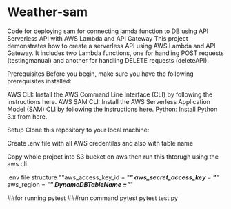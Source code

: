 # Weather-sam
Code for deploying sam for connecting lamda function to DB using API Serverless API with AWS Lambda and API Gateway This project demonstrates how to create a serverless API using AWS Lambda and API Gateway. It includes two Lambda functions, one for handling POST requests (testingmanual) and another for handling DELETE requests (deleteAPI).

Prerequisites Before you begin, make sure you have the following prerequisites installed:

AWS CLI: Install the AWS Command Line Interface (CLI) by following the instructions here. AWS SAM CLI: Install the AWS Serverless Application Model (SAM) CLI by following the instructions here. Python: Install Python 3.x from here.

Setup Clone this repository to your local machine:

Create .env file with all AWS credentilas and also with table name

Copy whole project into S3 bucket on aws then run this thtorugh using the aws cli.


.env file structure
""aws_access_key_id = "*****"
aws_secret_access_key = "*****"
aws_region = "*****"
DynamoDBTableName ="*****"

##for running pytest
###run command
pytest
pytest test.py

